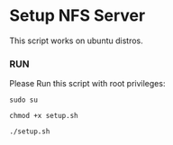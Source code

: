 # Setup NFS Server
 
This script works on ubuntu distros.

### RUN
Please Run this script with root privileges:

`sudo su`

`chmod +x setup.sh`

`./setup.sh`
